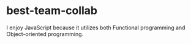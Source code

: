 # best-team-collab

I enjoy JavaScript because it utilizes both Functional programming and Object-oriented programming.